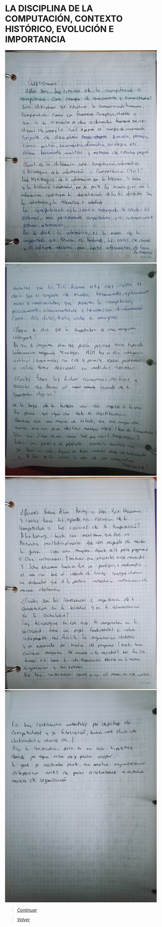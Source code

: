 #  LA DISCIPLINA DE LA COMPUTACIÓN, CONTEXTO HISTÓRICO, EVOLUCIÓN E IMPORTANCIA

<img src="https://github.com/m0ii6s/README/blob/main/Imagenes/Cuestionario%201.jpg" height="700" width="500">

<img src="https://github.com/m0ii6s/README/blob/main/Imagenes/Cuestionario%202.jpg" height="700" width="500">

<img src="https://github.com/m0ii6s/README/blob/main/Imagenes/Cuestionario%203.jpg" height="700" width="500">

<img src="https://github.com/m0ii6s/README/blob/main/Imagenes/Cuestionario%204.jpg" height="700" width="500">

> [*Continuar*](Tarea1-3.md)

> [*Volver*](Tarea1-1.md)

